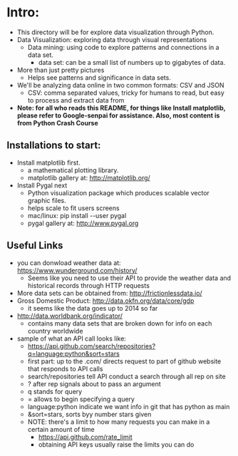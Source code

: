 # Intro:
- This directory will be for explore data visualization through Python.
- Data Visualization: exploring data through visual representations
    - Data mining: using code to explore patterns and connections in a data set.
        - data set: can be a small list of numbers up to gigabytes of data.
- More than just pretty pictures
    - Helps see patterns and significance in data sets.
- We'll be analyzing data online in two common formats: CSV and JSON
    - CSV: comma separated values, tricky for humans to read, but easy to process and extract data from 
- **Note: for all who reads this README, for things like Install matplotlib, please refer to Google-senpai for assistance. Also, most content is from Python Crash Course**

## Installations to start:
- Install matplotlib first.
    - a mathematical plotting library.
    - matplotlib gallery at: http://matplotlib.org/
- Install Pygal next
    - Python visualization package which produces scalable vector graphic files.
    - helps scale to fit users screens
    - mac/linux: pip install --user pygal
    - pygal gallery at: http://www.pygal.org

## Useful Links
- you can donwload weather data at: https://www.wunderground.com/history/
    - Seems like you need to use their API to provide the weather data and historical records through HTTP requests
- More data sets can be obtained from: http://frictionlessdata.io/
- Gross Domestic Product: http://data.okfn.org/data/core/gdp
    - it seems like the data goes up to 2014 so far
- http://data.worldbank.org/indicator/
    - contains many data sets that are broken down for info on each country worldwide
- sample of what an API call looks like:
    -  https://api.github.com/search/repositories?q=language:python&sort=stars  
    - first part: up to the .com/ directs request to part of github website that responds to API calls
    - search/repositories tell API conduct a search through all rep on site
    - ? after rep signals about to pass an argument
    - q stands for query
    - = allows to begin specifying a query
    - language:python indicate we want info in git that has python as main
    - &sort=stars, sorts byy number stars given
    - NOTE: there's a limit to how many requests you can make in a certain amount of time
        - https://api.github.com/rate_limit
        - obtaining API keys usually raise the limits you can do 